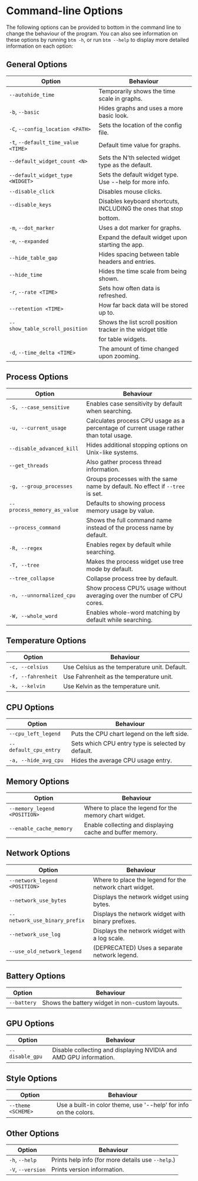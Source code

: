 # Command-line Options

The following options can be provided to bottom in the command line to change the behaviour of the program. You can also
see information on these options by running `btm -h`, or run `btm --help` to display more detailed information on each option:

## General Options

| Option                              | Behaviour                                                  |
| ----------------------------------- | ---------------------------------------------------------- |
| `--autohide_time`                   | Temporarily shows the time scale in graphs.                |
| `-b`, `--basic`                     | Hides graphs and uses a more basic look.                   |
| `-C`, `--config_location <PATH>`    | Sets the location of the config file.                      |
| `-t`, `--default_time_value <TIME>` | Default time value for graphs.                             |
| `--default_widget_count <N>`        | Sets the N'th selected widget type as the default.         |
| `--default_widget_type <WIDGET>`    | Sets the default widget type. Use --help for more info.    |
| `--disable_click`                   | Disables mouse clicks.                                     |
| `--disable_keys`                    | Disables keyboard shortcuts, INCLUDING the ones that stop  |
|                                     | bottom.                                                    |
| `-m`, `--dot_marker`                | Uses a dot marker for graphs.                              |
| `-e`, `--expanded`                  | Expand the default widget upon starting the app.           |
| `--hide_table_gap`                  | Hides spacing between table headers and entries.           |
| `--hide_time`                       | Hides the time scale from being shown.                     |
| `-r`, `--rate <TIME>`               | Sets how often data is refreshed.                          |
| `--retention <TIME>`                | How far back data will be stored up to.                    |
| `--show_table_scroll_position`      | Shows the list scroll position tracker in the widget title |
|                                     | for table widgets.                                         |
| `-d`, `--time_delta <TIME>`         | The amount of time changed upon zooming.                   |

## Process Options

| Option                      | Behaviour                                                                              |
| --------------------------- | -------------------------------------------------------------------------------------- |
| `-S, --case_sensitive`      | Enables case sensitivity by default when searching.                                    |
| `-u, --current_usage`       | Calculates process CPU usage as a percentage of current usage rather than total usage. |
| `--disable_advanced_kill`   | Hides additional stopping options on Unix-like systems.                                |
| `--get_threads`             | Also gather process thread information.                                                |
| `-g, --group_processes`     | Groups processes with the same name by default. No effect if `--tree` is set.          |
| `--process_memory_as_value` | Defaults to showing process memory usage by value.                                     |
| `--process_command`         | Shows the full command name instead of the process name by default.                    |
| `-R, --regex`               | Enables regex by default while searching.                                              |
| `-T, --tree`                | Makes the process widget use tree mode by default.                                     |
| `--tree_collapse`           | Collapse process tree by default.                                                      |
| `-n, --unnormalized_cpu`    | Show process CPU% usage without averaging over the number of CPU cores.                |
| `-W, --whole_word`          | Enables whole-word matching by default while searching.                                |

## Temperature Options

| Option             | Behaviour                                     |
| ------------------ | --------------------------------------------- |
| `-c, --celsius`    | Use Celsius as the temperature unit. Default. |
| `-f, --fahrenheit` | Use Fahrenheit as the temperature unit.       |
| `-k, --kelvin`     | Use Kelvin as the temperature unit.           |

## CPU Options

| Option                | Behaviour                                         |
| --------------------- | ------------------------------------------------- |
| `--cpu_left_legend`   | Puts the CPU chart legend on the left side.       |
| `--default_cpu_entry` | Sets which CPU entry type is selected by default. |
| `-a, --hide_avg_cpu`  | Hides the average CPU usage entry.                |

## Memory Options

| Option                       | Behaviour                                                 |
| ---------------------------- | --------------------------------------------------------- |
| `--memory_legend <POSITION>` | Where to place the legend for the memory chart widget.    |
| `--enable_cache_memory`      | Enable collecting and displaying cache and buffer memory. |

## Network Options

| Option                        | Behaviour                                               |
| ----------------------------- | ------------------------------------------------------- |
| `--network_legend <POSITION>` | Where to place the legend for the network chart widget. |
| `--network_use_bytes`         | Displays the network widget using bytes.                |
| `--network_use_binary_prefix` | Displays the network widget with binary prefixes.       |
| `--network_use_log`           | Displays the network widget with a log scale.           |
| `--use_old_network_legend`    | (DEPRECATED) Uses a separate network legend.            |

## Battery Options

| Option      | Behaviour                                       |
| ----------- | ----------------------------------------------- |
| `--battery` | Shows the battery widget in non-custom layouts. |

## GPU Options

| Option          | Behaviour                                                         |
| --------------- | ----------------------------------------------------------------- |
| `--disable_gpu` | Disable collecting and displaying NVIDIA and AMD GPU information. |

## Style Options

| Option             | Behaviour                                                        |
| ------------------ | ---------------------------------------------------------------- |
| `--theme <SCHEME>` | Use a built-in color theme, use '--help' for info on the colors. |

## Other Options

| Option            | Behaviour                                         |
| ----------------- | ------------------------------------------------- |
| `-h`, `--help`    | Prints help info (for more details use `--help`.) |
| `-V`, `--version` | Prints version information.                       |
